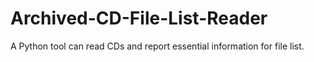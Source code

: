 # Archived-CD-File-List-Reader
A Python tool can read CDs and report essential information for file list.
